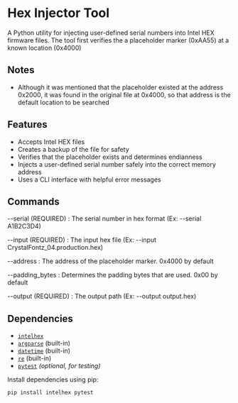 # Hex Injector Tool

A Python utility for injecting user-defined serial numbers into Intel HEX firmware files.
The tool first verifies the a placeholder marker (0xAA55) at a known location (0x4000)

## Notes
- Although it was mentioned that the placeholder existed at the address 0x2000, it was found in the original file at 0x4000, so that address is the default location to be searched

## Features

- Accepts Intel HEX files
- Creates a backup of the file for safety
- Verifies that the placeholder exists and determines endianness
- Injects a user-defined serial number safely into the correct memory address
- Uses a CLI interface with helpful error messages

## Commands

--serial (REQUIRED) : The serial number in hex format (Ex: --serial A1B2C3D4)

--input (REQUIRED) : The input hex file (Ex: --input CrystalFontz_04.production.hex)

--address : The address of the placeholder marker. 0x4000 by default

--padding_bytes : Determines the padding bytes that are used. 0x00 by default

--output (REQUIRED) : The output path (Ex: --output output.hex)

## Dependencies

- [`intelhex`](https://pypi.org/project/IntelHex/)
- [`argparse`](https://docs.python.org/3/library/argparse.html) (built-in)
- [`datetime`](https://docs.python.org/3/library/datetime.html) (built-in)
- [`re`](https://docs.python.org/3/library/re.html) (built-in)
- [`pytest`](https://pypi.org/project/pytest/) *(optional, for testing)*

Install dependencies using pip:

```bash
pip install intelhex pytest

